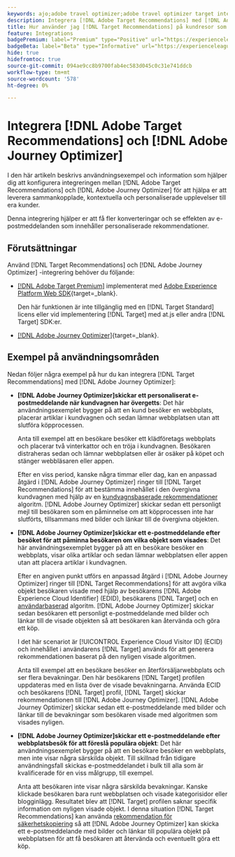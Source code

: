 ```yaml
---
keywords: ajo;adobe travel optimizer;adobe travel optimizer target integration;recommendations;target recommendations;integration
description: Integrera [!DNL Adobe Target Recommendations] med [!DNL Adobe Journey Optimizer].
title: Hur använder jag [!DNL Target Recommendations] på kundresor som använder [!DNL Adobe Journey Optimizer]?
feature: Integrations
badgePremium: label="Premium" type="Positive" url="https://experienceleague.adobe.com/docs/target/using/introduction/intro.html?lang=en#premium newtab=true" tooltip="Se vad som ingår i Target Premium."
badgeBeta: label="Beta" type="Informative" url="https://experienceleague.adobe.com/docs/target/using/introduction/intro.html#beta newtab=true" tooltip="Vad är Beta-funktioner i [!DNL Adobe Target]."
hide: true
hidefromtoc: true
source-git-commit: 094ae9cc8b9700fab4ec583d045c0c31e741ddcb
workflow-type: tm+mt
source-wordcount: '578'
ht-degree: 0%

---
```


# Integrera [!DNL Adobe Target Recommendations] och [!DNL Adobe Journey Optimizer]

I den här artikeln beskrivs användningsexempel och information som hjälper dig att konfigurera integreringen mellan [!DNL Adobe Target Recommendations] och [!DNL Adobe Journey Optimizer] för att hjälpa er att leverera sammankopplade, kontextuella och personaliserade upplevelser till era kunder.

Denna integrering hjälper er att få fler konverteringar och se effekten av e-postmeddelanden som innehåller personaliserade rekommendationer.

## Förutsättningar

Använd [!DNL Target Recommendations] och [!DNL Adobe Journey Optimizer] -integrering behöver du följande:

* [[!DNL Adobe Target Premium]](/help/main/c-intro/intro.md#premium) implementerat med [Adobe Experience Platform Web SDK](https://experienceleague.adobe.com/docs/target-dev/developer/client-side/aep-web-sdk.html){target=_blank}.

  Den här funktionen är inte tillgänglig med en [!DNL Target Standard] licens eller vid implementering [!DNL Target] med at.js eller andra [!DNL Target] SDK:er.

* [[!DNL Adobe Journey Optimizer]](https://experienceleague.adobe.com/docs/journey-optimizer/using/ajo-home.html){target=_blank}.

## Exempel på användningsområden

Nedan följer några exempel på hur du kan integrera [!DNL Target Recommendations] med [!DNL Adobe Journey Optimizer]:

* **[!DNL Adobe Journey Optimizer]skickar ett personaliserat e-postmeddelande när kundvagnen har övergetts**: Det här användningsexemplet bygger på att en kund besöker en webbplats, placerar artiklar i kundvagnen och sedan lämnar webbplatsen utan att slutföra köpprocessen.

  Anta till exempel att en besökare besöker ett klädföretags webbplats och placerar två vinterkattor och en tröja i kundvagnen. Besökaren distraheras sedan och lämnar webbplatsen eller är osäker på köpet och stänger webbläsaren eller appen.

  Efter en viss period, kanske några timmar eller dag, kan en anpassad åtgärd i [!DNL Adobe Journey Optimizer] ringer till [!DNL Target Recommendations] för att bestämma innehållet i den övergivna kundvagnen med hjälp av en [kundvagnsbaserade rekommendationer](/help/main/c-recommendations/c-algorithms/base-the-recommendation-on-a-recommendation-key.md) algoritm. [!DNL Adobe Journey Optimizer] skickar sedan ett personligt mejl till besökaren som en påminnelse om att köpprocessen inte har slutförts, tillsammans med bilder och länkar till de övergivna objekten.

* **[!DNL Adobe Journey Optimizer]skickar ett e-postmeddelande efter besöket för att påminna besökaren om vilka objekt som visades**: Det här användningsexemplet bygger på att en besökare besöker en webbplats, visar olika artiklar och sedan lämnar webbplatsen eller appen utan att placera artiklar i kundvagnen.

  Efter en angiven punkt utförs en anpassad åtgärd i [!DNL Adobe Journey Optimizer] ringer till [!DNL Target Recommendations] för att avgöra vilka objekt besökaren visade med hjälp av besökarens [!DNL Adobe Experience Cloud Identifier] (EDID), besökarens [!DNL Target] och en [användarbaserad](/help/main/c-recommendations/c-algorithms/base-the-recommendation-on-a-recommendation-key.md) algoritm. [!DNL Adobe Journey Optimizer] skickar sedan besökaren ett personligt e-postmeddelande med bilder och länkar till de visade objekten så att besökaren kan återvända och göra ett köp.

  I det här scenariot är [!UICONTROL Experience Cloud Visitor ID] (ECID) och innehållet i användarens [!DNL Target] används för att generera rekommendationen baserat på den nyligen visade algoritmen.

  Anta till exempel att en besökare besöker en återförsäljarwebbplats och ser flera bevakningar. Den här besökarens [!DNL Target] profilen uppdateras med en lista över de visade bevakningarna. Använda ECID och besökarens [!DNL Target] profil, [!DNL Target] skickar rekommendationen till [!DNL Adobe Journey Optimizer]. [!DNL Adobe Journey Optimizer] skickar sedan ett e-postmeddelande med bilder och länkar till de bevakningar som besökaren visade med algoritmen som visades nyligen.

* **[!DNL Adobe Journey Optimizer]skickar ett e-postmeddelande efter webbplatsbesök för att föreslå populära objekt**: Det här användningsexemplet bygger på att en besökare besöker en webbplats, men inte visar några särskilda objekt. Till skillnad från tidigare användningsfall skickas e-postmeddelandet i bulk till alla som är kvalificerade för en viss målgrupp, till exempel.

  Anta att besökaren inte visar några särskilda bevakningar. Kanske klickade besökaren bara runt webbplatsen och visade kategorisidor eller blogginlägg. Resultatet blev att [!DNL Target] profilen saknar specifik information om nyligen visade objekt. I denna situation [!DNL Target Recommendations] kan använda [rekommendation för säkerhetskopiering](/help/main/c-recommendations/c-algorithms/backup-recs.md) så att [!DNL Adobe Journey Optimizer] kan skicka ett e-postmeddelande med bilder och länkar till populära objekt på webbplatsen för att få besökaren att återvända och eventuellt göra ett köp.


